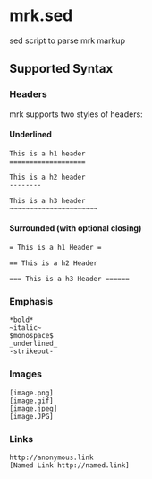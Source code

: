 # mrk.sed

sed script to parse mrk markup

## Supported Syntax

### Headers

mrk supports two styles of headers:

#### Underlined

    This is a h1 header
    ===================

    This is a h2 header
    --------

    This is a h3 header
    ~~~~~~~~~~~~~~~~~~~~~~

#### Surrounded (with optional closing)

    = This is a h1 Header =

    == This is a h2 Header

    === This is a h3 Header ======

### Emphasis

    *bold*
    ~italic~
    $monospace$
    _underlined_
    -strikeout-

### Images

    [image.png]
    [image.gif]
    [image.jpeg]
    [image.JPG]

### Links

    http://anonymous.link
    [Named Link http://named.link]

